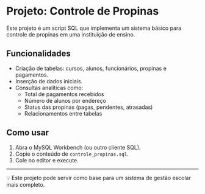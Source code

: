 # Projeto: Controle de Propinas

Este projeto é um script SQL que implementa um sistema básico para controle de propinas em uma instituição de ensino.

## Funcionalidades

- Criação de tabelas: cursos, alunos, funcionários, propinas e pagamentos.
- Inserção de dados iniciais.
- Consultas analíticas como:
  - Total de pagamentos recebidos
  - Número de alunos por endereço
  - Status das propinas (pagas, pendentes, atrasadas)
  - Relacionamentos entre tabelas

## Como usar

1. Abra o MySQL Workbench (ou outro cliente SQL).
2. Copie o conteúdo de `controle_propinas.sql`.
3. Cole no editor e execute.

---

💡 Este projeto pode servir como base para um sistema de gestão escolar mais completo.

